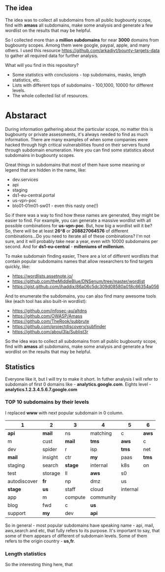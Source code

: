 ## The idea

The idea was to collect all subdomains from all public bugbounty scope, find with **amass** all subdomains, make some analysis and generate a few wordlist on the results that may be helpful.

So I collected more than a **million subdomains** for near **3000** domains from bugbounty scopes. Among them were google, paypal, apple, and many others. 
I used this resource https://github.com/arkadiyt/bounty-targets-data to gather all required data for further analysis.

What will you find in this repository?

- Some statistics with conclusions - top subdomains, masks, length statistics, etc.
- Lists with different tops of subdomains - 100,1000, 10000 for different levels.
- The whole collected list of resources.

# Abstaract 

During information gathering about the particular scope, no matter this is bugbounty or private assessments, it's always needed to find as much information. There are many examples of when some companies were hacked through high critical vulnerabilities found on their servers found through subdomain enumeration. Here you can find some statistics about subdomains in bugbounty scopes. 

Great things in subdomains that most of them have some meaning or legend that are hidden in the name, like:
- dev.services
- api
- staging
- ds1-eu-central.portal
- us-vpn-poc
- blo01-01m01-sw01 - even this nasty one(!)

So if there was a way to find how these names are generated, they might be easier to find. 
For example, you can generate a massive wordlist with all possible combinations for **us-vpn-poc**. But, how big a wordlist will it be? So, there will be at least **26^8** or **208827064576** of different combinations...Do you need to iterate all of these combinations? I'm not sure, and it will probably take near a year, even with 10000 subdomains per second.
And for **ds1-eu-central** - **milleniums of millenium**. 

To make subdomain finding easier, There are a lot of different wordlists that contain popular subdomains names that allow researchers to find targets quickly, like:
- https://wordlists.assetnote.io/
- https://github.com/theMiddleBlue/DNSenum/tree/master/wordlist
- https://gist.github.com/jhaddix/86a06c5dc309d08580a018c66354a056

And to enumerate the subdomains, you can also find many awesome tools like (each tool has also built-in wordlist):
- https://github.com/infosec-au/altdns
- https://github.com/OWASP/Amass
- https://github.com/TheRook/subbrute
- https://github.com/projectdiscovery/subfinder
- https://github.com/aboul3la/Sublist3r

So the idea was to collect all subdomains from all public bugbounty scope, find with **amass** all subdomains, make some analysis and generate a few wordlist on the results that may be helpful.


## Statistics

Everyone like it, but I will try to make it short. In futher analysis I will refer to subdomain of first 0 domains like - **analytics.google.com**.
Eights level - **analytics.1.2.3.4.5.6.7.google.com**


### TOP 10 subdomains by their levels

I replaced **www** with next popular subdomain in 0 column.  

|1|2|3|4|5|6|
|---|---|---|---|---|---|
|**api**|**mail**|ns|matching|c|**aws**| 
|m|cust|**mail**|**tms**|**aws**|c|
|dev|spider|r|isp|**tms**|net|
|**mail**|insight|ctr|**my**|paas|**tms**|
|staging|search|**stage**|internal|k8s|on|
|test|storage|ll|**aws**|s0|   |
|autodiscover|**fr**|np|dmz|us|   |
|**stage**|**us**|staff|cloud|internal|   |
|app|m| compute|community|   |   |
|blog|fwd|c|**us**|   |   |
|support|**my**|dev|**api**|   |   |

So in general - most popular subdomains have speaking name - api, mail, aws,search and etc, that fully refers to its purpose. It's important to say, that some of them appears of different of subdomain levels.
Some of them refers to the origin country - **us,fr**.

### Length statistics

So the interesting thing here, that 



